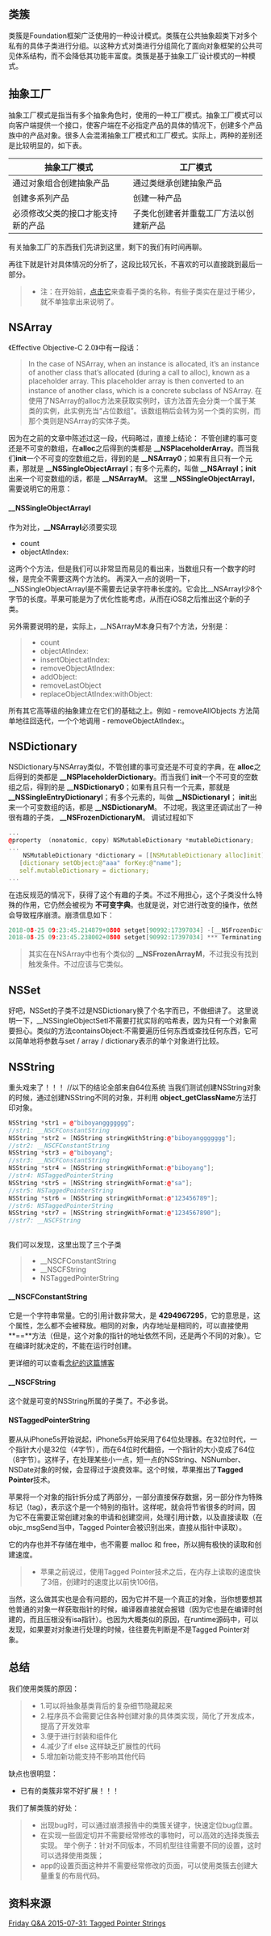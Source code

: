 
## 类簇
类簇是Foundation框架广泛使用的一种设计模式。类簇在公共抽象超类下对多个私有的具体子类进行分组。以这种方式对类进行分组简化了面向对象框架的公共可见体系结构，而不会降低其功能丰富度。类簇是基于抽象工厂设计模式的一种模式。


## 抽象工厂
抽象工厂模式是指当有多个抽象角色时，使用的一种工厂模式。抽象工厂模式可以向客户端提供一个接口，使客户端在不必指定产品的具体的情况下，创建多个产品族中的产品对象。很多人会混淆抽象工厂模式和工厂模式。实际上，两种的差别还是比较明显的，如下表。

| 抽象工厂模式 | 工厂模式 |
| --- | --- |
| 通过对象组合创建抽象产品 | 通过类继承创建抽象产品 |
| 创建多系列产品 | 创建一种产品 |
| 必须修改父类的接口才能支持新的产品 | 子类化创建者并重载工厂方法以创建新产品 |

有关抽象工厂的东西我们先讲到这里，剩下的我们有时间再聊。


再往下就是针对具体情况的分析了，这段比较冗长，不喜欢的可以直接跳到最后一部分。
> * 注：在开始前，[点击它](https://gist.github.com/Catfish-Man/bc4a9987d4d7219043afdf8ee536beb2)来查看子类的名称，有些子类实在是过于稀少，就不单独拿出来说明了。

## NSArray
《Effective Objective-C 2.0》中有一段话：

> In the case of NSArray, when an instance is allocated, it’s an instance of another class that’s allocated (during a call to alloc), known as a placeholder array. This placeholder array is then converted to an instance of another class, which is a concrete subclass of NSArray.
在使用了NSArray的alloc方法来获取实例时，该方法首先会分类一个属于某类的实例，此实例充当“占位数组”。该数组稍后会转为另一个类的实例，而那个类则是NSArray的实体子类。


因为在之前的文章中陈述过这一段，代码略过，直接上结论：
不管创建的事可变还是不可变的数组，在**alloc**之后得到的类都是 **__NSPlaceholderArray**。而当我们**init**一个不可变的空数组之后，得到的是 **__NSArray0**；如果有且只有一个元素，那就是 **__NSSingleObjectArrayI**；有多个元素的，叫做 **__NSArrayI**；**init**出来一个可变数组的话，都是 **__NSArrayM**。
这里 **__NSSingleObjectArrayI**，需要说明它的用意：

#### __NSSingleObjectArrayI

作为对比，**__NSArrayI**必须要实现
*  count
*  objectAtIndex:

这两个个方法，但是我们可以非常显而易见的看出来，当数组只有一个数字的时候，是完全不需要这两个方法的。
再深入一点的说明一下，__NSSingleObjectArrayI是不需要去记录字符串长度的。它会比__NSArrayI少8个字节的长度。苹果可能是为了优化性能考虑，从而在iOS8之后推出这个新的子类。

另外需要说明的是，实际上，__NSArrayM本身只有7个方法，分别是：
> *  count
> *  objectAtIndex:
> *  insertObject:atIndex:
> *  removeObjectAtIndex:
> *  addObject:
> *  removeLastObject
> *  replaceObjectAtIndex:withObject:
 
 
所有其它高等级的抽象建立在它们的基础之上。例如 - removeAllObjects 方法简单地往回迭代，一个个地调用 - removeObjectAtIndex:。
 
 
 
## NSDictionary

NSDictionary与NSArray类似，不管创建的事可变还是不可变的字典，在 **alloc**之后得到的类都是 **__NSPlaceholderDictionary**。而当我们 **init**一个不可变的空数组之后，得到的是 **__NSDictionary0**；如果有且只有一个元素，那就是 **__NSSingleEntryDictionaryI**；有多个元素的，叫做 **__NSDictionaryI**； **init**出来一个可变数组的话，都是 
 **__NSDictionaryM**。
 不过呢，我这里还调试出了一种很有趣的子类， **__NSFrozenDictionaryM**。
 调试过程如下
 
 ```C++
 ...
 @property  (nonatomic, copy) NSMutableDictionary *mutableDictionary;
 ...
     NSMutableDictionary *dictionary = [[NSMutableDictionary alloc]init];
    [dictionary setObject:@"aaa" forKey:@"name"];
    self.mutableDictionary = dictionary;
...
 
```
在违反规范的情况下，获得了这个有趣的子类。不过不用担心，这个子类没什么特殊的作用，它仍然会被视为 **不可变字典**。也就是说，对它进行改变的操作，依然会导致程序崩溃。崩溃信息如下：
 
```C++
2018-08-25 09:23:45.214879+0800 setget[90992:17397034] -[__NSFrozenDictionaryM setObject:forKey:]: unrecognized selector sent to instance 0x6000000dde40
2018-08-25 09:23:45.238002+0800 setget[90992:17397034] *** Terminating app due to uncaught exception 'NSInvalidArgumentException', reason: '-[__NSFrozenDictionaryM setObject:forKey:]: unrecognized selector sent to instance 0x6000000dde40'
 ```
 
> 其实在在NSArray中也有个类似的 **__NSFrozenArrayM**，不过我没有找到触发条件。不过应该与它类似。
 
## NSSet
 
 好吧，NSSet的子类不过是NSDictionary换了个名字而已，不做细讲了。
 这里说明一下，__NSSingleObjectSetI不需要打扰实际的哈希表，因为只有一个对象需要担心。类似的方法containsObject:不需要遍历任何东西或查找任何东西，它可以简单地将参数与set / array / dictionary表示的单个对象进行比较。
 
## NSString 
 重头戏来了！！！
 //以下的结论全部来自64位系统
 当我们测试创建NSString对象的时候，通过创建NSString不同的对象，并利用 **object_getClassName**方法打印对象。

```C++
NSString *str1 = @"biboyanggggggg";
//str1: __NSCFConstantString 
NSString *str2 = [NSString stringWithString:@"biboyanggggggg"];
//str2: __NSCFConstantString 
NSString *str3 = @"biboyang";
//str3: __NSCFConstantString 
NSString *str4 = [NSString stringWithFormat:@"biboyang"];
//str4: NSTaggedPointerString 
NSString *str5 = [NSString stringWithFormat:@"sa"];
//str5: NSTaggedPointerString 
NSString *str6 = [NSString stringWithFormat:@"123456789"];
//str6: NSTaggedPointerString 
NSString *str7 = [NSString stringWithFormat:@"1234567890"];
//str7: __NSCFString 
 
```
 
我们可以发现，这里出现了三个子类
> * __NSCFConstantString
> * __NSCFString
> * NSTaggedPointerString
 
#### __NSCFConstantString
它是一个字符串常量。它的引用计数非常大，是 **4294967295**，它的意思是，这个属性，怎么都不会被释放。相同的对象，内存地址是相同的，可以直接使用 **==**方法（但是，这个对象的指针的地址依然不同，还是两个不同的对象）。它在编译时就决定的，不能在运行时创建。

更详细的可以查看[念纪的这篇博客](https://blog.cnbluebox.com/blog/2014/04/16/nsstringte-xing-fen-xi-xue-xi/)

#### __NSCFString
这个就是可变的NSString所属的子类了。不必多说。
#### NSTaggedPointerString
要从从iPhone5s开始说起，iPhone5s开始采用了64位处理器。在32位时代，一个指针大小是32位（4字节），而在64位时代翻倍，一个指针的大小变成了64位（8字节）。这样子，在处理某些小一点，短一点的NSString、NSNumber、NSDate对象的时候，会显得过于浪费效率。这个时候，苹果推出了**Tagged Pointer**技术。

苹果将一个对象的指针拆分成了两部分，一部分直接保存数据，另一部分作为特殊标记（tag），表示这个是一个特别的指针。这样呢，就会将节省很多的时间，因为它不在需要正常创建对象的申请和创建空间，处理引用计数，以及直接读取（在objc_msgSend当中，Tagged Pointer会被识别出来，直接从指针中读取）。

它的内存也并不存储在堆中，也不需要 malloc 和 free，所以拥有极快的读取和创建速度。
> * 苹果之前说过，使用Tagged Pointer技术之后，在内存上读取的速度快了3倍，创建时的速度比以前快106倍。
 
当然，这么做其实也是会有问题的，因为它并不是一个真正的对象，当你想要想其他普通的对象一样获取指针的时候，编译器直接就会报错（因为它也是在编译时创建的，而且压根没有isa指针）。也因为大概类似的原因，在runtime源码中，可以发现，如果要对对象进行处理的时候，往往要先判断是不是Tagged Pointer对象。
 
 
 
 
## 总结
 
 我们使用类簇的原因：
 
 > * 1.可以将抽象基类背后的复杂细节隐藏起来
 > * 2.程序员不会需要记住各种创建对象的具体类实现，简化了开发成本，提高了开发效率
 > * 3.便于进行封装和组件化
 > * 4.减少了if else 这样缺乏扩展性的代码
 > * 5.增加新功能支持不影响其他代码
 
 缺点也很明显：
  
* 已有的类簇非常不好扩展！！！
 
 
我们了解类簇的好处：
 
 > * 出现bug时，可以通过崩溃报告中的类簇关键字，快速定位bug位置。
 > * 在实现一些固定切并不需要经常修改的事物时，可以高效的选择类簇去实现。
 举个例子：针对不同版本，不同机型往往需要不同的设置，这时可以选择使用类簇；
 > * app的设置页面这种并不需要经常修改的页面，可以使用类簇去创建大量重复的布局代码。
 
 
## 资料来源
[Friday Q&A 2015-07-31: Tagged Pointer Strings](https://www.mikeash.com/pyblog/friday-qa-2015-07-31-tagged-pointer-strings.html) 